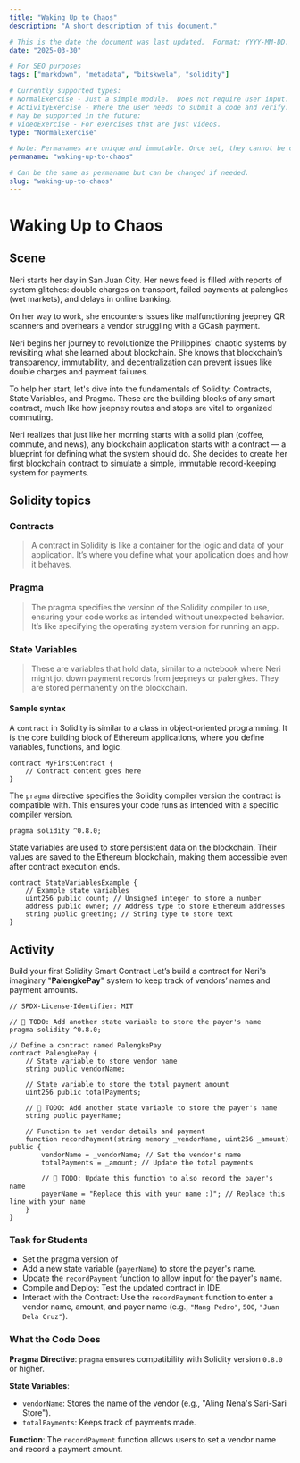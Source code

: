 ```yaml
---
title: "Waking Up to Chaos"
description: "A short description of this document."

# This is the date the document was last updated.  Format: YYYY-MM-DD.
date: "2025-03-30"

# For SEO purposes
tags: ["markdown", "metadata", "bitskwela", "solidity"]

# Currently supported types:
# NormalExercise - Just a simple module.  Does not require user input.
# ActivityExercise - Where the user needs to submit a code and verify.  As of now, no backend verification.
# May be supported in the future:
# VideoExercise - For exercises that are just videos.
type: "NormalExercise"

# Note: Permanames are unique and immutable. Once set, they cannot be changed.  You may change the filename but not this.
permaname: "waking-up-to-chaos"

# Can be the same as permaname but can be changed if needed.
slug: "waking-up-to-chaos"
---
```


# Waking Up to Chaos

## Scene

Neri starts her day in San Juan City. Her news feed is filled with reports of system glitches: double charges on transport, failed payments at palengkes (wet markets), and delays in online banking.

On her way to work, she encounters issues like malfunctioning jeepney QR scanners and overhears a vendor struggling with a GCash payment.

Neri begins her journey to revolutionize the Philippines' chaotic systems by revisiting what she learned about blockchain. She knows that blockchain’s transparency, immutability, and decentralization can prevent issues like double charges and payment failures.

To help her start, let's dive into the fundamentals of Solidity: Contracts, State Variables, and Pragma. These are the building blocks of any smart contract, much like how jeepney routes and stops are vital to organized commuting.

Neri realizes that just like her morning starts with a solid plan (coffee, commute, and news), any blockchain application starts with a contract — a blueprint for defining what the system should do. She decides to create her first blockchain contract to simulate a simple, immutable record-keeping system for payments.

## Solidity topics

### Contracts

> A contract in Solidity is like a container for the logic and data of your application. It’s where you define what your application does and how it behaves.

### Pragma

> The pragma specifies the version of the Solidity compiler to use, ensuring your code works as intended without unexpected behavior. It’s like specifying the operating system version for running an app.

### State Variables

> These are variables that hold data, similar to a notebook where Neri might jot down payment records from jeepneys or palengkes. They are stored permanently on the blockchain.

#### Sample syntax

A `contract` in Solidity is similar to a class in object-oriented programming. It is the core building block of Ethereum applications, where you define variables, functions, and logic.

```solidity
contract MyFirstContract {
    // Contract content goes here
}
```

The `pragma` directive specifies the Solidity compiler version the contract is compatible with. This ensures your code runs as intended with a specific compiler version.

```solidity
pragma solidity ^0.8.0;
```

State variables are used to store persistent data on the blockchain. Their values are saved to the Ethereum blockchain, making them accessible even after contract execution ends.

```solidity
contract StateVariablesExample {
    // Example state variables
    uint256 public count; // Unsigned integer to store a number
    address public owner; // Address type to store Ethereum addresses
    string public greeting; // String type to store text
}
```

## Activity

Build your first Solidity Smart Contract
Let’s build a contract for Neri's imaginary "**PalengkePay**" system to keep track of vendors’ names and payment amounts.

```solidity
// SPDX-License-Identifier: MIT

// 🚩 TODO: Add another state variable to store the payer's name
pragma solidity ^0.8.0;

// Define a contract named PalengkePay
contract PalengkePay {
    // State variable to store vendor name
    string public vendorName;

    // State variable to store the total payment amount
    uint256 public totalPayments;

    // 🚩 TODO: Add another state variable to store the payer's name
    string public payerName;

    // Function to set vendor details and payment
    function recordPayment(string memory _vendorName, uint256 _amount) public {
        vendorName = _vendorName; // Set the vendor's name
        totalPayments = _amount; // Update the total payments

        // 🚩 TODO: Update this function to also record the payer's name
        payerName = "Replace this with your name :)"; // Replace this line with your name
    }
}
```

### Task for Students

- Set the pragma version of
- Add a new state variable (`payerName`) to store the payer's name.
- Update the `recordPayment` function to allow input for the payer's name.
- Compile and Deploy: Test the updated contract in IDE.
- Interact with the Contract: Use the `recordPayment` function to enter a vendor name, amount, and payer name (e.g., `"Mang Pedro"`, `500`, `"Juan Dela Cruz"`).

### What the Code Does

**Pragma Directive**: `pragma` ensures compatibility with Solidity version `0.8.0` or higher.

**State Variables**:

- `vendorName`: Stores the name of the vendor (e.g., "Aling Nena's Sari-Sari Store").
- `totalPayments`: Keeps track of payments made.

**Function**: The `recordPayment` function allows users to set a vendor name and record a payment amount.
